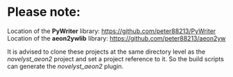 # Please note:

Location of the  **PyWriter**  library: https://github.com/peter88213/PyWriter
Location of the **aeon2ywlib** library: https://github.com/peter88213/aeon2yw

It is advised to clone these projects at the same directory level as the  *novelyst_aeon2*  project and set a project reference to it. So the build scripts can generate the  *novelyst_aeon2*  plugin.

